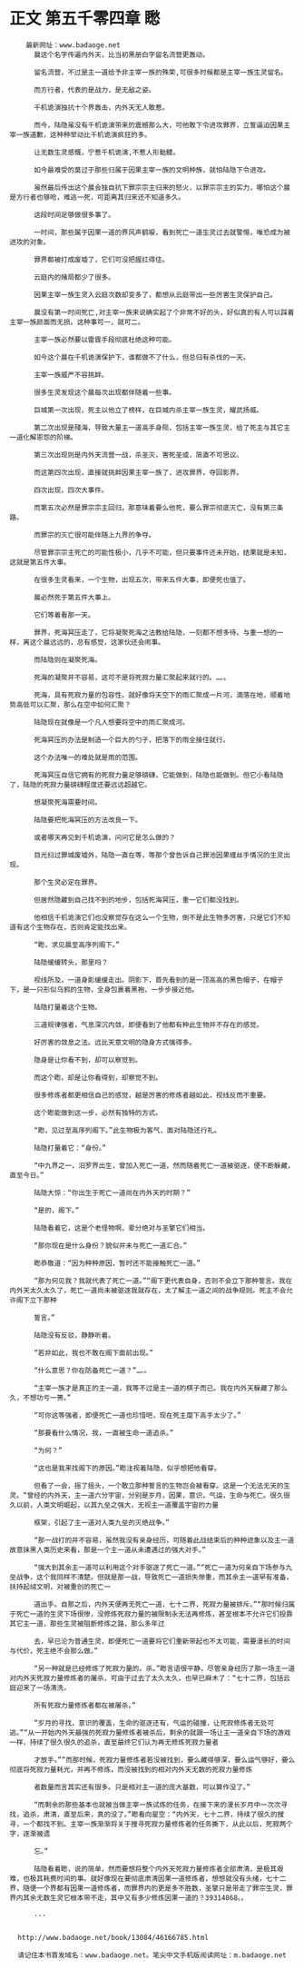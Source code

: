 # 正文 第五千零四章 矁
        最新网址：www.badaoge.net
          晨这个名字传遍内外天，比当初黑册白字留名流营更轰动。
      
          留名流营，不过是主一道给予非主宰一族的殊荣,可很多时候都是主宰一族生灵留名。
      
          而方行者，代表的是战力，是无敌之姿。
      
          千机诡演独抗十个界轰击，内外天无人敢惹。
      
          而今，陆隐虽没有千机诡演带来的震撼那么大，可他敢下令进攻罪界，立誓逼迫因果主宰一族道歉，这种种举动比千机诡演疯狂的多。
      
          让无数生灵感慨，宁惹千机诡演,不惹人形骷髅。
      
          如今最难受的莫过于那些归属于因果主宰一族的文明种族，就怕陆隐下令进攻。
      
          虽然最后传出这个晨会独自抗下罪宗宗主归来的怒火，以罪宗宗主的实力，哪怕这个晨是方行者也够呛，难逃一死，可距离其归来还不知道多久。
      
          这段时间足够做很多事了。
      
          一时间，那些属于因果一道的界风声鹤唳，看到死亡一道生灵过去就警惕，唯恐成为被进攻的对象。
      
          罪界都被打成废墟了，它们可没把握扛得住。
      
          云庭内的赌局都少了很多。
      
          因果主宰一族生灵入云庭次数却变多了，都想从云庭带出一些厉害生灵保护自己。
      
          晨没有第一时间死亡,对主宰一族来说确实起了个非常不好的头，好似真的有人可以踩着主宰一族颜面而无损。这种事可一，就可二。
      
          主宰一族必然要以雷霆手段彻底杜绝这种可能。
      
          如今这个晨在千机诡演保护下，谁都做不了什么，但总归有杀伐的一天。
      
          主宰一族威严不容挑衅。
      
          很多生灵发现这个晨每次出现都伴随着一些事。
      
          巨城第一次出现，死主以他立了榜样，在巨城内杀主宰一族生灵，耀武扬威。
      
          第二次出现是殘海，导致大量主一道高手身陨，包括主宰一族生灵，给了死主与其它主一道化解恩怨的阶梯。
      
          第三次出现则是内外天流营一战，杀圣灭，害死圣或，简直不可思议。
      
          而这第四次出现，直接就挑衅因果主宰一族了，进攻罪界，夺回影界。
      
          四次出现，四次大事件。
      
          而第五次必然是罪宗宗主回归，那意味着要么他死，要么罪宗彻底灭亡，没有第三条路。
      
          而罪宗的灭亡很可能伴随上九界的争夺。
      
          尽管罪宗宗主死亡的可能性极小，几乎不可能，但只要事件还未开始，结果就是未知，这就是第五件大事。
      
          在很多生灵看来，一个生物，出现五次，带来五件大事，即便死也值了。
      
          晨必然死于第五件大事上。
      
          它们等着看那一天。
      
          罪界，死海冥压走了，它将凝聚死海之法教给陆隐，一刻都不想多待。与重一想的一样，离这个晨远远的，总有感觉，这家伙还会闹事。
      
          而陆隐则在凝聚死海。
      
          死海的凝聚并不容易，这可不是将死寂力量汇聚起来就行的。…。。
      
          死海，具有死寂力量的包容性。就好像将天空下的雨汇聚成一片河，滴落在地，顺着地势高低可以汇聚，那么在空中如何汇聚？
      
          陆隐现在就像是一个凡人想要将空中的雨汇聚成河。
      
          死海冥压的办法是制造一个巨大的勺子，把落下的雨全接住就行。
      
          这个办法唯一的难处就是雨的范围。
      
          死海冥压自信它拥有的死寂力量足够磅礴，它能做到，陆隐也能做到。但它小看陆隐了，陆隐的死寂力量磅礴程度还要远远超越它。
      
          想凝聚死海需要时间。
      
          陆隐要把死海冥压的方法改良一下。
      
          或者哪天再见到千机诡演，问问它是怎么做的？
      
          目光扫过罪城废墟外，陆隐一直在等，等那个曾告诉自己罪池因果缠丝手情况的生灵出现。
      
          那个生灵必定在罪界。
      
          但居然隐藏到自己找不到的地步，包括死海冥压，重一它们都没找到。
      
          他相信千机诡演它们也没察觉存在这么一个生物，倒不是此生物多厉害，只是它们不知道有这个生物存在，否则肯定能找出来。
      
          “矁，求见晨至高序列阁下。”
      
          陆隐缓缓转头，那里吗？
      
          视线所及，一道身影缓缓走出。阴影下，首先看到的是一顶高高的黑色帽子，在帽子下，是一只形似乌鸦的生物，全身包裹着黑袍，一步步接近他。
      
          陆隐打量着这个生物。
      
          三道规律强者，气息深沉内敛，即便看到了他都有种此生物并不存在的感觉。
      
          好厉害的敛息之法。远比天意文明的隐身方式强得多。
      
          隐身是让你看不到，却可以察觉到。
      
          而这个矁，却是让你看得到，却察觉不到。
      
          很多修炼者都更相信自己的感觉，越是厉害的修炼者越如此，视线反而不重要。
      
          这个矁能做到这一步，必然有独特的方式。
      
          “矁，见过至高序列阁下。”此生物极为客气，面对陆隐还行礼。
      
          陆隐打量着它：“身份。”
      
          “中九界之一，汨罗界出生，曾加入死亡一道，然而随着死亡一道被驱逐，便不断躲藏，直至今日。”
      
          陆隐大惊：“你出生于死亡一道尚在内外天的时期？”
      
          “是的，阁下。”
      
          陆隐看着它，这是个老怪物啊，辈分绝对与圣擎它们相当。
      
          “那你现在是什么身份？貌似并未与死亡一道汇合。”
      
          矁恭敬道：“因为种种原因，暂时还不能接触死亡一道。”
      
          “那为何见我？我就代表了死亡一道。”“阁下更代表自身，否则不会立下那种誓言。我在内外天太久太久了，死亡一道尚未被驱逐我就存在，太了解主一道之间的战争规则。死主不会允许阁下立下那种
      
          誓言。”
      
          陆隐没有反驳，静静听着。
      
          “若非如此，我也不敢在阁下面前出现。”
      
          “什么意思？你在防备死亡一道？”…。。
      
          “主宰一族才是真正的主一道，我等不过是主一道的棋子而已。我在内外天躲藏了那么久，不想功亏一篑。”
      
          “可你这等强者，即便死亡一道也珍惜吧，现在死主麾下高手太少了。”
      
          “那要看什么情况，我，一直被生命一道追杀。”
      
          “为何？”
      
          “这也是我来找阁下的原因。”矁注视着陆隐，似乎想把他看穿。
      
          但看了一会，摇了摇头，一个敢立那种誓言的生物岂会被看穿。这是一个无法无天的生灵。“曾经的内外天，主一道六分宇宙，分别是岁月，因果，意识，气运，生命与死亡。很久很久以前，人类文明崛起，以其九垒之强大，无视主一道覆盖宇宙的力量
      
          框架，引起了主一道对人类九垒的灭绝战争。”
      
          “那一战打的并不容易，虽然我没有亲身经历，可随着此战结束后的种种迹象以及主一道故意抹黑人类历史来看，那是一个主一道从未遭遇过的强大对手。”
      
          “强大到其余主一道可以利用这个对手驱逐了死亡一道。”“死亡一道为何亲自下场参与九垒战争，这个我同样不清楚。但就是那一战，导致死亡一道损失惨重，而其余主一道早有准备，扶持起绒文明，对被重创的死亡一
      
          道出手。自那之后，内外天便再无死亡一道，七十二界，死寂力量被排斥。”“那时候归属于死亡一道的生灵下场很惨，没修炼死寂力量的被限制永无法再修炼，甚至根本不允许它们投靠其它主一道，那些生灵被阻断修炼之路，那么多年过
      
          去，早已沦为普通生灵，即便死亡一道要将它们重新带起也不太可能，需要漫长的时间与代价，死主绝不会那么做。”
      
          “另一种就是已经修炼了死寂力量的。杀。”矁言语很平静，尽管亲身经历了那一场主一道对内外天死寂力量修炼者的屠杀，可由于过去了太久太久，也早已麻木了：“七十二界，包括云庭迎来了一场清洗，
      
          所有死寂力量修炼者都在被屠杀。”
      
          “岁月的寻找，意识的覆盖，生命的驱逐还有，气运的碰撞，让死寂修炼者无处可逃。”“从一开始内外天最强的死寂力量修炼者被杀后，剩余的就跟一场让主一道亲自下场的游戏一样，持续了很久很久的追杀，直至最终它们认为再无修炼死寂力量者
      
          才放手。”“而那时候，死寂力量修炼者若没被找到，要么藏得够深，要么运气够好，要么彻底将死寂力量耗光，并再不修炼，而没被找到的相对内外天无数的死寂力量修炼
      
          者数量而言其实还有很多。只是相对主一道的庞大基数，可以算作没了。”
      
          “而剩余的那些基本也就被当做主宰一族试炼的任务，在接下来的漫长岁月中一次次寻找，追杀，肃清，直至后来，真的没了。”矁看向星空：“内外天，七十二界，持续了很久的搜寻，一个都找不到。主宰一族渐渐将关于搜寻死寂力量修炼者的任务撕下，从此以后，死寂两个字，逐渐被遗
      
          忘。”
      
          陆隐看着矁，说的简单，然而要想将整个内外天死寂力量修炼者全部肃清，是极其艰难，也极其耗费时间的事。就好像现在要彻底肃清因果一道修炼者，想想就没有头绪，七十二界，随便一个界都有因果一道修炼者，而罪界内的更是多不胜数，圣擎只是带走了罪宗生灵，罪界内其余无数生灵它根本带不走，其中又有多少修炼因果一道的？39314868。。
      
          ...
      
      
      http://www.badaoge.net/book/13084/46166785.html
      
      请记住本书首发域名：www.badaoge.net。笔尖中文手机版阅读网址：m.badaoge.net